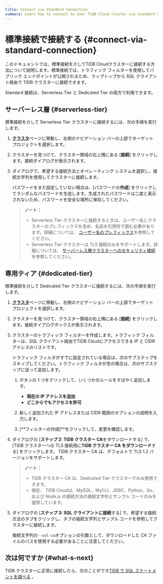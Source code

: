 ```yaml
---
title: Connect via Standard Connection
summary: Learn how to connect to your TiDB Cloud cluster via standard connection.
---
```


# 標準接続で接続する {#connect-via-standard-connection}

このドキュメントでは、標準接続を介してTiDB Cloudクラスターに接続する方法について説明します。標準接続では、トラフィック フィルターを使用してパブリック エンドポイントが公開されるため、ラップトップから SQL クライアント経由で TiDB クラスターに接続できます。

Standard 接続は、Serverless Tier と Dedicated Tier の両方で利用できます。

## サーバーレス層 {#serverless-tier}

標準接続を介して Serverless Tier クラスターに接続するには、次の手順を実行します。

1.  [**クラスタ**](https://tidbcloud.com/console/clusters)ページに移動し、左側のナビゲーション バーの上部でターゲット プロジェクトを選択します。

2.  クラスターを見つけて、クラスター領域の右上隅にある [**接続**] をクリックします。接続ダイアログが表示されます。

3.  ダイアログで、希望する接続方法とオペレーティング システムを選択し、接続文字列を使用してクラスターに接続します。

    パスワードをまだ設定していない場合は、[パスワードの**作成**] をクリックしてランダムなパスワードを生成します。生成されたパスワードは二度と表示されないため、パスワードを安全な場所に保存してください。

    > **ノート：**
    >
    > -   Serverless Tier クラスターに接続するときは、ユーザー名にクラスターのプレフィックスを含め、名前を引用符で囲む必要があります。詳細については、 [ユーザー名のプレフィックス](/tidb-cloud/select-cluster-tier.md#user-name-prefix)を参照してください。
    > -   Serverless Tier クラスターは TLS 接続のみをサポートします。詳細については、 [サーバーレス層クラスターへのセキュリティ接続](/tidb-cloud/secure-connections-to-serverless-tier-clusters.md)を参照してください。

## 専用ティア {#dedicated-tier}

標準接続を介して Dedicated Tier クラスターに接続するには、次の手順を実行します。

1.  [**クラスタ**](https://tidbcloud.com/console/clusters)ページに移動し、左側のナビゲーション バーの上部でターゲット プロジェクトを選択します。

2.  クラスターを見つけて、クラスター領域の右上隅にある [**接続**] をクリックします。接続ダイアログボックスが表示されます。

3.  クラスターのトラフィック フィルターを作成します。トラフィック フィルターは、SQL クライアント経由でTiDB Cloudにアクセスできる IP と CIDR アドレスのリストです。

    トラフィック フィルタがすでに設定されている場合は、次のサブステップをスキップしてください。トラフィック フィルタが空の場合は、次のサブステップに従って追加します。

    1.  ボタンの 1 つをクリックして、いくつかのルールをすばやく追加します。

        -   **現在の IP アドレスを追加**
        -   **どこからでもアクセスを許可**

    2.  新しく追加された IP アドレスまたは CIDR 範囲のオプションの説明を入力します。

    3.  [**フィルターの作成]**をクリックして、変更を確認します。

4.  ダイアログの [**ステップ 2: TiDB クラスター CA**をダウンロードする] で、[TiDB クラスターへの TLS 接続用に<strong>TiDB クラスター CA をダウンロード</strong>する] をクリックします。 TiDB クラスター CA は、デフォルトで TLS 1.2 バージョンをサポートします。

    > **ノート：**
    >
    > -   TiDB クラスター CA は、Dedicated Tier クラスターでのみ使用できます。
    > -   現在、 TiDB Cloudは、MySQL、MyCLI、JDBC、Python、Go、および Node.js の接続方法の接続文字列とサンプル コードのみを提供しています。

5.  ダイアログの [**ステップ 3: SQL クライアントに接続**する] で、希望する接続方法のタブをクリックし、タブの接続文字列とサンプル コードを参照してクラスターに接続します。

    接続文字列の`--ssl-ca`オプションの引数として、ダウンロードした CA ファイルのパスを使用する必要があることに注意してください。

## 次は何ですか {#what-s-next}

TiDB クラスターに正常に接続したら、次のことができ[TiDB で SQL ステートメントを調べる](/basic-sql-operations.md) 。
